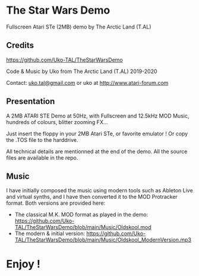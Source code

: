 # The Star Wars Demo
 Fullscreen Atari STe (2MB) demo by The Arctic Land (T.AL)

## Credits
https://github.com/Uko-TAL/TheStarWarsDemo

Code & Music by Uko from The Arctic Land (T.AL) 2019-2020

Contact: uko.tal@gmail.com or uko at http://www.atari-forum.com

## Presentation
A 2MB ATARI STE Demo at 50Hz, with Fullscreen and 12.5kHz MOD Music, hundreds of colours, blitter zooming FX...

Just insert the floppy in your 2MB Atari STe, or favorite emulator ! Or copy the .TOS file to the harddrive.

All technical details are mentionned at the end of the demo. All the source files are available in the repo.

## Music
I have initially composed the music using modern tools such as Ableton Live and virtual synths, and I have then converted it to the MOD Protracker format. Both versions are provided here:
- The classical M.K. MOD format as played in the demo: https://github.com/Uko-TAL/TheStarWarsDemo/blob/main/Music/Oldskool.mod
- The modern & initial version: https://github.com/Uko-TAL/TheStarWarsDemo/blob/main/Music/Oldskool_ModernVersion.mp3

# Enjoy !


